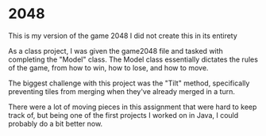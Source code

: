 # 2048
This is my version of the game 2048
I did not create this in its entirety

As a class project, I was given the game2048 file and tasked with completing the "Model" class.
The Model class essentially dictates the rules of the game, from how to win, how to lose, and how to move.

The biggest challenge with this project was the "Tilt" method, specifically preventing tiles from merging
when they've already merged in a turn.

There were a lot of moving pieces in this assignment that were hard to keep track of, but being one of the first
projects I worked on in Java, I could probably do a bit better now.
